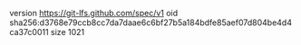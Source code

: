 version https://git-lfs.github.com/spec/v1
oid sha256:d3768e79ccb8cc7da7daae6c6bf27b5a184bdfe85aef07d804be4d4ca37c0011
size 1021
